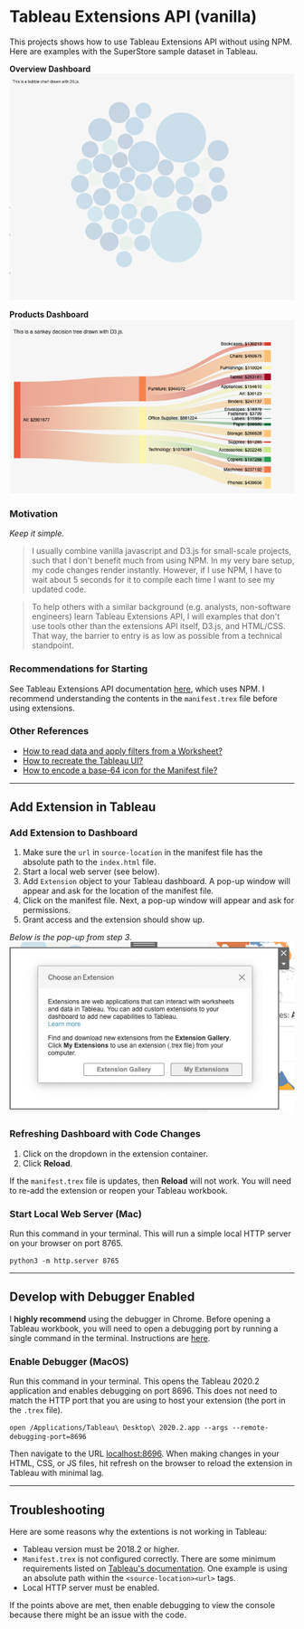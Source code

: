 # Tableau Extensions API (vanilla)

This projects shows how to use Tableau Extensions API without using NPM. Here are examples with the SuperStore sample dataset in Tableau.

**Overview Dashboard**
![](img/bubble.png)

**Products Dashboard**
![](img/sankey.png)

### Motivation

*Keep it simple.*

> I usually combine vanilla javascript and D3.js for small-scale projects, such that I don't benefit much from using NPM. In my very bare setup, my code changes render instantly. However, if I use NPM, I have to wait about 5 seconds for it to compile each time I want to see my updated code.

> To help others with a similar background (e.g. analysts, non-software engineers) learn Tableau Extensions API, I will examples that don't use tools other than the extensions API itself, D3.js, and HTML/CSS. That way, the barrier to entry is as low as possible from a technical standpoint.

### Recommendations for Starting

See Tableau Extensions API documentation [here](https://tableau.github.io/extensions-api/#), which uses NPM. I recommend understanding the contents in the `manifest.trex` file before using extensions.

### Other References

* [How to read data and apply filters from a Worksheet?](https://tableau.github.io/extensions-api/docs/interfaces/worksheet.html)
* [How to recreate the Tableau UI?](https://tableau.github.io/tableau-ui/docs/index.html)
* [How to encode a base-64 icon for the Manifest file?](https://base64.guru/converter/encode/image/ico)

---

## Add Extension in Tableau

### Add Extension to Dashboard

1. Make sure the `url` in `source-location` in the manifest file has the absolute path to the `index.html` file.
2. Start a local web server (see below).
3. Add `Extension` object to your Tableau dashboard. A pop-up window will appear and ask for the location of the manifest file. 
4. Click on the manifest file. Next, a pop-up window will appear and ask for permissions. 
5. Grant access and the extension should show up.

*Below is the pop-up from step 3.*
![Step 3](img/popup.png)

### Refreshing Dashboard with Code Changes

1. Click on the dropdown in the extension container.
2. Click **Reload**.

If the `manifest.trex` file is updates, then **Reload** will not work. You will need to re-add the extension or reopen your Tableau workbook.

### Start Local Web Server (Mac)

Run this command in your terminal. This will run a simple local HTTP server on your browser on port 8765.
```
python3 -m http.server 8765
```

---

## Develop with Debugger Enabled

I **highly recommend** using the debugger in Chrome. Before opening a Tableau workbook, you will need to open a debugging port by running a single command in the terminal. Instructions are [here](https://tableau.github.io/extensions-api/docs/trex_debugging.html).

### Enable Debugger (MacOS)

Run this command in your terminal. This opens the Tableau 2020.2 application and enables debugging on port 8696. This does not need to match the HTTP port that you are using to host your extension (the port in the `.trex` file).
```
open /Applications/Tableau\ Desktop\ 2020.2.app --args --remote-debugging-port=8696
```

Then navigate to the URL [localhost:8696](http://localhost:8696). When making changes in your HTML, CSS, or JS files, hit refresh on the browser to reload the extension in Tableau with minimal lag.

---

## Troubleshooting

Here are some reasons why the extentions is not working in Tableau:
* Tableau version must be 2018.2 or higher.
* `Manifest.trex` is not configured correctly. There are some minimum requirements listed on [Tableau's documentation](https://tableau.github.io/extensions-api/docs/trex_manifest.html). One example is using an absolute path within the `<source-location><url>` tags.
* Local HTTP server must be enabled.

If the points above are met, then enable debugging to view the console because there might be an issue with the code.
